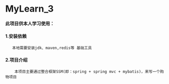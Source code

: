 # MyLearn_3

 **此项目供本人学习使用：**
        
   #### 1.安装依赖
       
       本地需要安装jdk、maven,redis等 基础工具
       
   #### 2.项目介绍
      
        本项目主要通过整合框架SSM(即：spring + spring mvc + mybatis)，来写一个购物项目
        